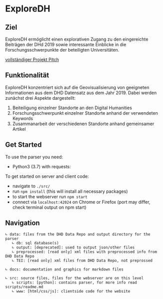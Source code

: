 # ExploreDH

## Ziel

ExploreDH ermöglicht einen explorativen Zugang zu den eingereichte Beiträgen der DHd 2019 sowie interessante Einblicke in die Forschungsschwerpunkte der beteiligten Universitäten.

[vollständiger Projekt Pitch](https://docs.google.com/document/d/1C9cPurW8cZGsN6hhObTlgjH8w_00AFenBmFrk83p4k0/edit#)


## Funktionalität

ExploreDH konzentriert sich auf die Geovisualisierung von geeigneten Informationen aus dem DHD Datensatz aus dem Jahr 2019. Dabei werden zunächst drei Aspekte dargestellt:
1. Beiteiligung einzelner Standorte an den Digital Humanities
2. Forschungsschwerpunkt einzelner Standorte anhand der verwendeten Keywords
3. Zusammanarbeit der verschiedenen Standorte anhand gemeinsamer Artikel

## Get Started

To use the parser you need:
- Python3 (3.7) with requests:

To get started on server and client code:
- navigate to `./src/`
- run `npm install` (this will install all necessary packages)
- to start the webserver run `npm start`
- connect via `localhost:42024` on Chrome or Firefox (port may differ, check terminal output on npm start)

## Navigation

```
∟ data: files from the DHD Data Repo and output directory for the parser
   ∟ db: sql database(s)
   ∟ output: [deprecated]: used to output json/other files
   ∟ preprocessed: [read only] xml files with preprocessed info from DHD Data Repo
   ∟ TEI: [read only] xml files from DHD Data Repo, not preprossed

∟ docs: documentation and graphics for markdown files

∟ src: source files, files for the webserver are on this level
   ∟ scripts: [python]: contains parser, for more info read scripts/readme.md
   ∟ www: [html/css/js]: clientside code for the website
```